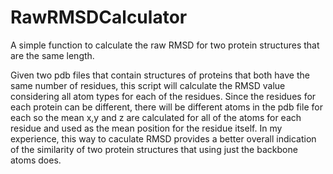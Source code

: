 # RawRMSDCalculator
A simple function to calculate the raw RMSD for two protein structures that are the same length.

Given two pdb files that contain structures of proteins that both have the same number of residues, this script will calculate the RMSD value considering all atom types for each of the residues.  Since the residues for each protein can be different, there will be different atoms in the pdb file for each so the mean x,y and z are calculated for all of the atoms for each residue and used as the mean position for the residue itself.  In my experience, this way to caculate RMSD provides a better overall indication of the similarity of two protein structures that using just the backbone atoms does.
